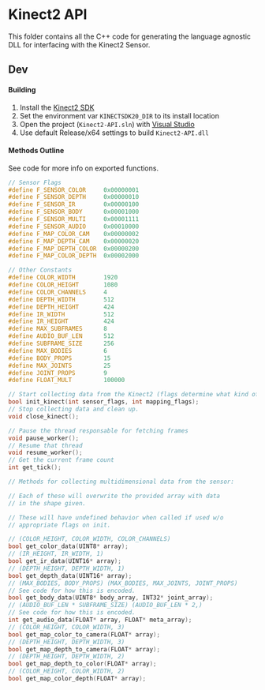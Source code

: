 # Kinect2 API

This folder contains all the C++ code for generating the language agnostic DLL for interfacing with the Kinect2 Sensor.

## Dev

#### Building
1. Install the [Kinect2 SDK](https://www.microsoft.com/en-us/search?q=kinect+2+sdk)
2. Set the environment var `KINECTSDK20_DIR` to its install location
3. Open the project (`Kinect2-API.sln`) with [Visual Studio](https://visualstudio.microsoft.com/)
4. Use default Release/x64 settings to build `Kinect2-API.dll`

#### Methods Outline

See code for more info on exported functions.

```c++
// Sensor Flags
#define F_SENSOR_COLOR     0x00000001
#define F_SENSOR_DEPTH     0x00000010
#define F_SENSOR_IR        0x00000100
#define F_SENSOR_BODY      0x00001000
#define F_SENSOR_MULTI     0x00001111
#define F_SENSOR_AUDIO     0x00010000
#define F_MAP_COLOR_CAM    0x00000002
#define F_MAP_DEPTH_CAM    0x00000020
#define F_MAP_DEPTH_COLOR  0x00000200
#define F_MAP_COLOR_DEPTH  0x00002000
```

```c++
// Other Constants
#define COLOR_WIDTH        1920
#define COLOR_HEIGHT       1080
#define COLOR_CHANNELS     4
#define DEPTH_WIDTH        512
#define DEPTH_HEIGHT       424
#define IR_WIDTH           512
#define IR_HEIGHT          424
#define MAX_SUBFRAMES      8
#define AUDIO_BUF_LEN      512
#define SUBFRAME_SIZE      256
#define MAX_BODIES         6
#define BODY_PROPS         15
#define MAX_JOINTS         25
#define JOINT_PROPS        9
#define FLOAT_MULT         100000
```

```c++
// Start collecting data from the Kinect2 (flags determine what kind of data)
bool init_kinect(int sensor_flags, int mapping_flags);
// Stop collecting data and clean up.
void close_kinect();
```

```c++
// Pause the thread responsable for fetching frames
void pause_worker();
// Resume that thread
void resume_worker();
// Get the current frame count
int get_tick();
```

```c++
// Methods for collecting multidimensional data from the sensor:

// Each of these will overwrite the provided array with data
// in the shape given.

// These will have undefined behavior when called if used w/o
// appropriate flags on init.

// (COLOR_HEIGHT, COLOR_WIDTH, COLOR_CHANNELS)
bool get_color_data(UINT8* array);
// (IR_HEIGHT, IR_WIDTH, 1)
bool get_ir_data(UINT16* array);
// (DEPTH_HEIGHT, DEPTH_WIDTH, 1)
bool get_depth_data(UINT16* array);
// (MAX_BODIES, BODY_PROPS) (MAX_BODIES, MAX_JOINTS, JOINT_PROPS)
// See code for how this is encoded.
bool get_body_data(UINT8* body_array, INT32* joint_array);
// (AUDIO_BUF_LEN * SUBFRAME_SIZE) (AUDIO_BUF_LEN * 2,)
// See code for how this is encoded.
int get_audio_data(FLOAT* array, FLOAT* meta_array);
// (COLOR_HEIGHT, COLOR_WIDTH, 3)
bool get_map_color_to_camera(FLOAT* array);
// (DEPTH_HEIGHT, DEPTH_WIDTH, 3)
bool get_map_depth_to_camera(FLOAT* array);
// (DEPTH_HEIGHT, DEPTH_WIDTH, 2)
bool get_map_depth_to_color(FLOAT* array);
// (COLOR_HEIGHT, COLOR_WIDTH, 2)
bool get_map_color_depth(FLOAT* array);
```